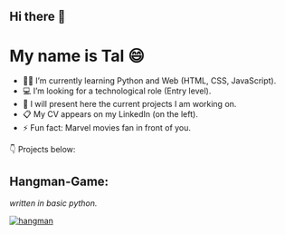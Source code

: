 ## Hi there 👋

# My name is Tal 😄

- 👩‍🎓 I’m currently learning Python and Web (HTML, CSS, JavaScript).
- 💻 I’m looking for a technological role (Entry level).
- 🎨 I will present here the current projects I am working on.
- 📋 My CV appears on my LinkedIn (on the left). 
- ⚡ Fun fact: Marvel movies fan in front of you.



:point_down: Projects below: 
 
## **Hangman-Game**:
*written in basic python.*

[![hangman](https://user-images.githubusercontent.com/118768187/203155270-59788ce2-7604-485f-baa2-104b76f60b2c.png)](https://github.com/tal-mat/Hangman-Game)




